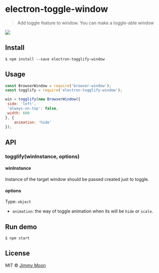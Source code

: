 # electron-toggle-window

> Add toggle feature to window. You can make a toggle-able window

![](https://cloud.githubusercontent.com/assets/124117/10804677/0ef6c2d0-7e0c-11e5-93a9-0e47c79df5d7.gif)

## Install

```
$ npm install --save electron-togglify-window
```

## Usage

```js
const BrowserWindow = require('browser-window');
const togglify = require('electron-togglify-window');

win = togglify(new BrowserWindow({
 side: 'left',
 'always-on-top': false,
 width: 600
}, {
	animation: 'hide'
});
```

## API

### togglify(winInstance, options)

#### winInstance

Instance of the target window should be passed created just to toggle.

#### options

Type: `object`

- `animation`: the way of toggle animation when its will be `hide` or `scale`.

## Run demo

```
$ npm start
```

## License

MIT © [Jimmy Moon](http://ragingwind.md)
